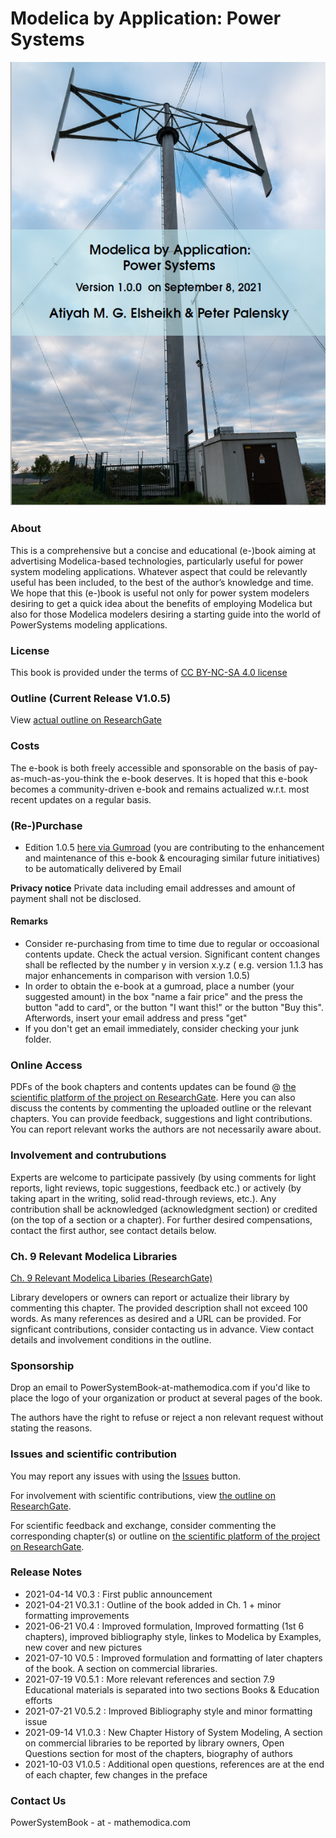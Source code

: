# Modelica by Application: Power Systems 

![Cover](MPSCoverActual.png)

### About 

This is a comprehensive but a concise and educational (e-)book aiming at advertising Modelica-based technologies, particularly useful for power system modeling applications. Whatever aspect that could be relevantly useful has been included,  to the best of the author’s knowledge and time.  We hope that this (e-)book is useful not only for power system modelers desiring to get a quick idea about the benefits of employing Modelica but also for those Modelica modelers desiring a starting guide into the world of PowerSystems modeling applications.

### License 

This book is provided under the terms of [CC BY-NC-SA 4.0 license](https://creativecommons.org/licenses/by-nc-sa/4.0/)

### Outline (Current Release V1.0.5)

View [actual outline on ResearchGate](https://www.researchgate.net/publication/353340102_Book_Outline_Modelica_by_Application_Power_Systems)

### Costs 

The e-book is both freely accessible and sponsorable on the basis of pay-as-much-as-you-think the e-book deserves. It is hoped that this e-book becomes a community-driven e-book and remains actualized w.r.t. most recent updates on a regular basis. 

### (Re-)Purchase
 
- Edition 1.0.5 [here via Gumroad](https://gum.co/mathemodica-powsys) (you are contributing to the enhancement and maintenance of this e-book & encouraging similar future initiatives) to be automatically delivered by Email

**Privacy notice** Private data including email addresses and amount of payment shall not be disclosed. 

#### Remarks 

* Consider re-purchasing from time to time due to regular or occoasional contents update. Check the actual version. Significant content changes shall be reflected by the number y in version x.y.z ( e.g. version 1.1.3 has major enhancements in comparison with version 1.0.5)
*  In order to obtain the e-book at a gumroad, place a number (your suggested amount) in the box "name a fair price" and the press the button "add to card", or the button "I want this!" or the button "Buy this". Afterwords, insert your email address and press "get"
*  If you don't get an email immediately, consider checking your junk folder.

### Online Access  

PDFs of the book chapters and contents updates can be found @ [the scientific platform of the project on ResearchGate](https://www.researchgate.net/project/Book-Modelica-By-Application-Power-Systems). Here you can also discuss the contents by commenting the uploaded outline or the relevant chapters. You can provide feedback, suggestions and light contributions. You can report relevant works the authors are not necessarily aware about. 

### Involvement and contrubutions 

Experts are welcome to participate passively (by using comments for light reports, light reviews, topic suggestions, feedback etc.) or actively (by taking apart in the writing, solid read-through reviews, etc.). Any contribution shall be acknowledged (acknowledgment section) or credited (on the top of a section or a chapter). For further desired compensations, contact the first author, see contact details below. 

### Ch. 9 Relevant Modelica Libraries

[Ch. 9 Relevant Modelica Libaries (ResearchGate)](https://www.researchgate.net/publication/354619412_Relevant_Modelica_Libraries)

Library developers or owners can report or actualize their library by commenting this chapter. The provided description shall not exceed 100 words. As many references as desired and a URL can be provided. For signficant contributions, consider contacting us in advance. View contact details and involvement conditions in the outline. 

### Sponsorship 

Drop an email to PowerSystemBook-at-mathemodica.com if you'd like to place the logo of your organization or product at several pages of the book. 

The authors have the right to refuse or reject a non relevant request without stating the reasons. 

### Issues and scientific contribution

You may report any issues with using the [Issues](https://github.com/Mathemodica/ModelicaPowerSystemBook/issues) button.

For involvement with scientific contributions, view [the outline on ResearchGate](https://www.researchgate.net/publication/353340102_Book_Outline_Modelica_by_Application_Power_Systems).

For scientific feedback and exchange, consider commenting the corresponding chapter(s) or outline on [the scientific platform of the project on ResearchGate](https://www.researchgate.net/project/Book-Modelica-By-Application-Power-Systems).

### Release Notes 

- 2021-04-14 V0.3   : First public announcement 
- 2021-04-21 V0.3.1 : Outline of the book added in Ch. 1 + minor formatting improvements  
- 2021-06-21 V0.4   : Improved formulation, Improved formatting (1st 6 chapters), improved bibliography style, linkes to Modelica by Examples, new cover and new pictures  
- 2021-07-10 V0.5   : Improved formulation and formatting of later chapters of the book. A section on commercial libraries. 
- 2021-07-19 V0.5.1 : More relevant references and section 7.9 Educational materials is separated into two sections Books & Education efforts  
- 2021-07-21 V0.5.2 : Improved Bibliography style and minor formatting issue
- 2021-09-14 V1.0.3 : New Chapter History of System Modeling, A section on commercial libraries to be reported by library owners, Open Questions section for most of the chapters, biography of authors
- 2021-10-03 V1.0.5 : Additional open questions, references are at the end of each chapter, few changes in the preface

### Contact Us

PowerSystemBook - at - mathemodica.com


